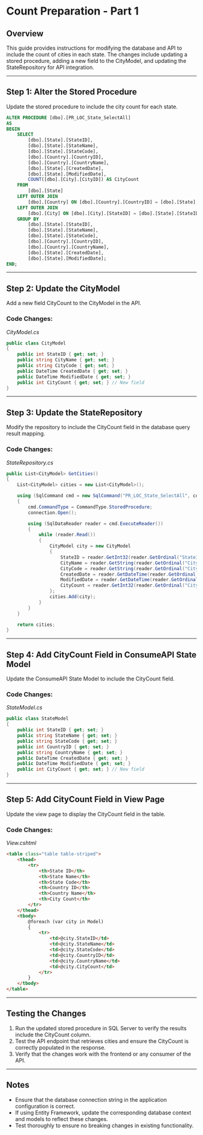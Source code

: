 # Count Preparation - Part 1

## Overview
This guide provides instructions for modifying the database and API to include the count of cities in each state. The changes include updating a stored procedure, adding a new field to the CityModel, and updating the StateRepository for API integration.

---

## Step 1: Alter the Stored Procedure
Update the stored procedure to include the city count for each state.

```sql
ALTER PROCEDURE [dbo].[PR_LOC_State_SelectAll]
AS
BEGIN
    SELECT
        [dbo].[State].[StateID],
        [dbo].[State].[StateName],
        [dbo].[State].[StateCode],
        [dbo].[Country].[CountryID],
        [dbo].[Country].[CountryName],
        [dbo].[State].[CreatedDate],
        [dbo].[State].[ModifiedDate],
        COUNT([dbo].[City].[CityID]) AS CityCount
    FROM
        [dbo].[State]
    LEFT OUTER JOIN
        [dbo].[Country] ON [dbo].[Country].[CountryID] = [dbo].[State].[CountryID]
    LEFT OUTER JOIN
        [dbo].[City] ON [dbo].[City].[StateID] = [dbo].[State].[StateID]
    GROUP BY
        [dbo].[State].[StateID],
        [dbo].[State].[StateName],
        [dbo].[State].[StateCode],
        [dbo].[Country].[CountryID],
        [dbo].[Country].[CountryName],
        [dbo].[State].[CreatedDate],
        [dbo].[State].[ModifiedDate];
END;
```

---

## Step 2: Update the CityModel
Add a new field CityCount to the CityModel in the API.

### Code Changes:
*CityModel.cs*
```csharp
public class CityModel
{
    public int StateID { get; set; }
    public string CityName { get; set; }
    public string CityCode { get; set; }
    public DateTime CreatedDate { get; set; }
    public DateTime ModifiedDate { get; set; }
    public int CityCount { get; set; } // New field
}
```

---

## Step 3: Update the StateRepository
Modify the repository to include the CityCount field in the database query result mapping.

### Code Changes:
*StateRepository.cs*
```csharp
public List<CityModel> GetCities()
{
    List<CityModel> cities = new List<CityModel>();

    using (SqlCommand cmd = new SqlCommand("PR_LOC_State_SelectAll", connection))
    {
        cmd.CommandType = CommandType.StoredProcedure;
        connection.Open();

        using (SqlDataReader reader = cmd.ExecuteReader())
        {
            while (reader.Read())
            {
                CityModel city = new CityModel
                {
                    StateID = reader.GetInt32(reader.GetOrdinal("StateID")),
                    CityName = reader.GetString(reader.GetOrdinal("CityName")),
                    CityCode = reader.GetString(reader.GetOrdinal("CityCode")),
                    CreatedDate = reader.GetDateTime(reader.GetOrdinal("CreatedDate")),
                    ModifiedDate = reader.GetDateTime(reader.GetOrdinal("ModifiedDate")),
                    CityCount = reader.GetInt32(reader.GetOrdinal("CityCount")) // Mapping CityCount
                };
                cities.Add(city);
            }
        }
    }

    return cities;
}
```

---

## Step 4: Add CityCount Field in ConsumeAPI State Model
Update the ConsumeAPI State Model to include the CityCount field.

### Code Changes:
*StateModel.cs*
```csharp
public class StateModel
{
    public int StateID { get; set; }
    public string StateName { get; set; }
    public string StateCode { get; set; }
    public int CountryID { get; set; }
    public string CountryName { get; set; }
    public DateTime CreatedDate { get; set; }
    public DateTime ModifiedDate { get; set; }
    public int CityCount { get; set; } // New field
}
```

---

## Step 5: Add CityCount Field in View Page
Update the view page to display the CityCount field in the table.

### Code Changes:
*View.cshtml*
```html
<table class="table table-striped">
    <thead>
        <tr>
            <th>State ID</th>
            <th>State Name</th>
            <th>State Code</th>
            <th>Country ID</th>
            <th>Country Name</th>
            <th>City Count</th>
        </tr>
    </thead>
    <tbody>
        @foreach (var city in Model)
        {
            <tr>
                <td>@city.StateID</td>
                <td>@city.StateName</td>
                <td>@city.StateCode</td>
                <td>@city.CountryID</td>
                <td>@city.CountryName</td>
                <td>@city.CityCount</td>
            </tr>
        }
    </tbody>
</table>
```

---

## Testing the Changes
1. Run the updated stored procedure in SQL Server to verify the results include the CityCount column.
2. Test the API endpoint that retrieves cities and ensure the CityCount is correctly populated in the response.
3. Verify that the changes work with the frontend or any consumer of the API.

---

## Notes
- Ensure that the database connection string in the application configuration is correct.
- If using Entity Framework, update the corresponding database context and models to reflect these changes.
- Test thoroughly to ensure no breaking changes in existing functionality.
